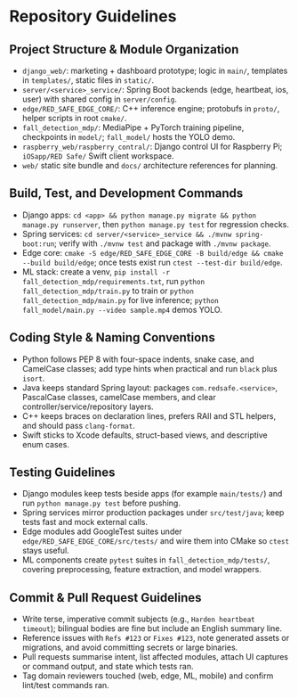 # Repository Guidelines

## Project Structure & Module Organization
- `django_web/`: marketing + dashboard prototype; logic in `main/`, templates in `templates/`, static files in `static/`.
- `server/<service>_service/`: Spring Boot backends (edge, heartbeat, ios, user) with shared config in `server/config`.
- `edge/RED_SAFE_EDGE_CORE/`: C++ inference engine; protobufs in `proto/`, helper scripts in root `cmake/`.
- `fall_detection_mdp/`: MediaPipe + PyTorch training pipeline, checkpoints in `model/`; `fall_model/` hosts the YOLO demo.
- `raspberry_web/raspberry_contral/`: Django control UI for Raspberry Pi; `iOSapp/RED Safe/` Swift client workspace.
- `web/` static site bundle and `docs/` architecture references for planning.

## Build, Test, and Development Commands
- Django apps: `cd <app> && python manage.py migrate && python manage.py runserver`, then `python manage.py test` for regression checks.
- Spring services: `cd server/<service>_service && ./mvnw spring-boot:run`; verify with `./mvnw test` and package with `./mvnw package`.
- Edge core: `cmake -S edge/RED_SAFE_EDGE_CORE -B build/edge && cmake --build build/edge`; once tests exist run `ctest --test-dir build/edge`.
- ML stack: create a venv, `pip install -r fall_detection_mdp/requirements.txt`, run `python fall_detection_mdp/train.py` to train or `python fall_detection_mdp/main.py` for live inference; `python fall_model/main.py --video sample.mp4` demos YOLO.

## Coding Style & Naming Conventions
- Python follows PEP 8 with four-space indents, snake case, and CamelCase classes; add type hints when practical and run `black` plus `isort`.
- Java keeps standard Spring layout: packages `com.redsafe.<service>`, PascalCase classes, camelCase members, and clear controller/service/repository layers.
- C++ keeps braces on declaration lines, prefers RAII and STL helpers, and should pass `clang-format`.
- Swift sticks to Xcode defaults, struct-based views, and descriptive enum cases.

## Testing Guidelines
- Django modules keep tests beside apps (for example `main/tests/`) and run `python manage.py test` before pushing.
- Spring services mirror production packages under `src/test/java`; keep tests fast and mock external calls.
- Edge modules add GoogleTest suites under `edge/RED_SAFE_EDGE_CORE/src/tests/` and wire them into CMake so `ctest` stays useful.
- ML components create `pytest` suites in `fall_detection_mdp/tests/`, covering preprocessing, feature extraction, and model wrappers.

## Commit & Pull Request Guidelines
- Write terse, imperative commit subjects (e.g., `Harden heartbeat timeout`); bilingual bodies are fine but include an English summary line.
- Reference issues with `Refs #123` or `Fixes #123`, note generated assets or migrations, and avoid committing secrets or large binaries.
- Pull requests summarise intent, list affected modules, attach UI captures or command output, and state which tests ran.
- Tag domain reviewers touched (web, edge, ML, mobile) and confirm lint/test commands ran.
